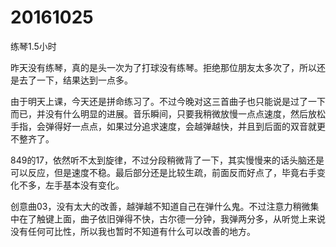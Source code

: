 # 20161025

练琴1.5小时

昨天没有练琴，真的是头一次为了打球没有练琴。拒绝那位朋友太多次了，所以还是去了一下，结果达到一点多。

由于明天上课，今天还是拼命练习了。不过今晚对这三首曲子也只能说是过了一下而已，并没有什么明显的进展。音乐瞬间，只要我稍微放慢一点点速度，然后放松手指，会弹得好一点点，如果过分追求速度，会越弹越快，并且到后面的双音就更不整齐了。

849的17，依然听不太到旋律，不过分段稍微背了一下，其实慢慢来的话头脑还是可以反应，但是速度不稳。最后部分还是比较生疏，前面反而好点了，毕竟右手变化不多，左手基本没有变化。

创意曲03，没有太大的改善，越弹越不知道自己在弹什么鬼。不过注意力稍微集中在了触键上面，曲子依旧弹得不快，古尔德一分钟，我弹两分多，从听觉上来说没有任何可比性，所以我也暂时不知道有什么可以改善的地方。
